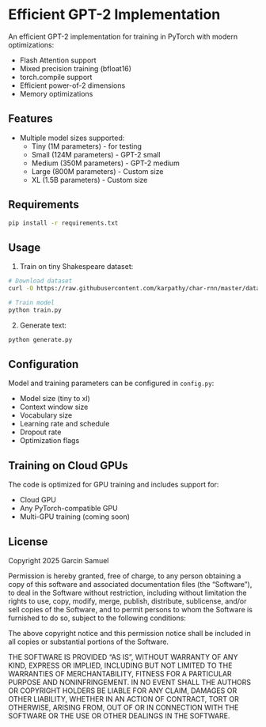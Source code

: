 # Efficient GPT-2 Implementation

An efficient GPT-2 implementation for training in PyTorch with modern optimizations:
- Flash Attention support
- Mixed precision training (bfloat16)
- torch.compile support
- Efficient power-of-2 dimensions
- Memory optimizations

## Features

- Multiple model sizes supported:
  - Tiny (1M parameters) - for testing
  - Small (124M parameters) - GPT-2 small
  - Medium (350M parameters) - GPT-2 medium
  - Large (800M parameters) - Custom size
  - XL (1.5B parameters) - Custom size

## Requirements

```bash
pip install -r requirements.txt
```

## Usage

1. Train on tiny Shakespeare dataset:
```bash
# Download dataset
curl -O https://raw.githubusercontent.com/karpathy/char-rnn/master/data/tinyshakespeare/input.txt

# Train model
python train.py
```

2. Generate text:
```bash
python generate.py
```

## Configuration

Model and training parameters can be configured in `config.py`:
- Model size (tiny to xl)
- Context window size
- Vocabulary size
- Learning rate and schedule
- Dropout rate
- Optimization flags

## Training on Cloud GPUs

The code is optimized for GPU training and includes support for:
- Cloud GPU
- Any PyTorch-compatible GPU
- Multi-GPU training (coming soon)

## License

Copyright 2025 Garcin Samuel

Permission is hereby granted, free of charge, to any person obtaining a copy of this software and associated documentation files (the “Software”), to deal in the Software without restriction, including without limitation the rights to use, copy, modify, merge, publish, distribute, sublicense, and/or sell copies of the Software, and to permit persons to whom the Software is furnished to do so, subject to the following conditions:

The above copyright notice and this permission notice shall be included in all copies or substantial portions of the Software.

THE SOFTWARE IS PROVIDED “AS IS”, WITHOUT WARRANTY OF ANY KIND, EXPRESS OR IMPLIED, INCLUDING BUT NOT LIMITED TO THE WARRANTIES OF MERCHANTABILITY, FITNESS FOR A PARTICULAR PURPOSE AND NONINFRINGEMENT. IN NO EVENT SHALL THE AUTHORS OR COPYRIGHT HOLDERS BE LIABLE FOR ANY CLAIM, DAMAGES OR OTHER LIABILITY, WHETHER IN AN ACTION OF CONTRACT, TORT OR OTHERWISE, ARISING FROM, OUT OF OR IN CONNECTION WITH THE SOFTWARE OR THE USE OR OTHER DEALINGS IN THE SOFTWARE. 